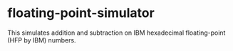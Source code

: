 # floating-point-simulator

This simulates addition and subtraction on IBM hexadecimal floating-point (HFP by IBM) numbers.